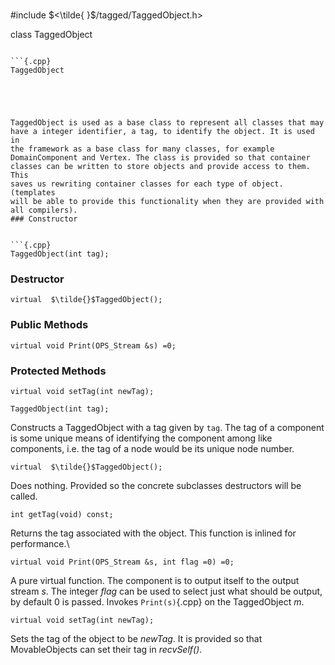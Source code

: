 \
#include $<\tilde{ }$/tagged/TaggedObject.h$>$


class TaggedObject



```{.cpp}

```{.cpp}
TaggedObject
```

```




TaggedObject is used as a base class to represent all classes that may
have a integer identifier, a tag, to identify the object. It is used in
the framework as a base class for many classes, for example
DomainComponent and Vertex. The class is provided so that container
classes can be written to store objects and provide access to them. This
saves us rewriting container classes for each type of object. (templates
will be able to provide this functionality when they are provided with
all compilers).
### Constructor


```{.cpp}
TaggedObject(int tag);
```

### Destructor


```{.cpp}
virtual  $\tilde{}$TaggedObject();
```

### Public Methods



```{.cpp}
virtual void Print(OPS_Stream &s) =0;
```



### Protected Methods


```{.cpp}
virtual void setTag(int newTag);
```




```{.cpp}
TaggedObject(int tag);
```


Constructs a TaggedObject with a tag given by `tag`. The tag of a
component is some unique means of identifying the component among like
components, i.e. the tag of a node would be its unique node number.

```{.cpp}
virtual  $\tilde{}$TaggedObject();
```


Does nothing. Provided so the concrete subclasses destructors will be
called.

```{.cpp}
int getTag(void) const;
```


Returns the tag associated with the object. This function is inlined for
performance.\

```{.cpp}
virtual void Print(OPS_Stream &s, int flag =0) =0;
```


A pure virtual function. The component is to output itself to the output
stream *s*. The integer *flag* can be used to select just what should be
output, by default $0$ is passed.
Invokes `Print(s)`{.cpp} on the TaggedObject *m*.

```{.cpp}
virtual void setTag(int newTag);
```


Sets the tag of the object to be *newTag*. It is provided so that
MovableObjects can set their tag in *recvSelf()*.
